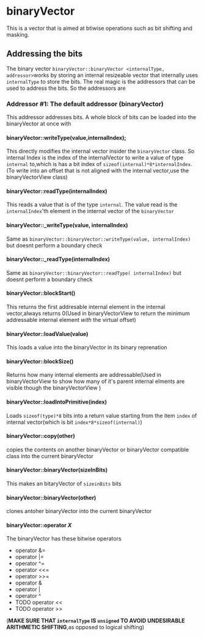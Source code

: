 # binaryVector
This is a vector that is aimed at btiwise operations such as bit shifting and masking. 

## Addressing the bits

The binary vector `binaryVector::binaryVector <internalType, addressor>`works by storing an internal resizeable vector that internally uses  `internalType` to store the bits. The real magic is the addressors that can be used to address the bits.  So the addressors are 

### Addressor #1: The default addressor (binaryVector)

This addressor addresses bits. A whole block of bits can be loaded into the binaryVector at once with

#### binaryVector::writeType(value,internalIndex);

This directly modifies the internal vector insider the `binaryVector` class. So internal Index is the index of the internalVector to write a value of type `internal` to,which is has a bit index of `sizeof(internal)*8*internalIndex`. (To write into an offset that is not aligned with the internal vector,use the binaryVectorView class)

#### binaryVector::readType(internalIndex)

This reads a value that is of the type `internal`. The value read is the `internalIndex`'th element in the internal vector of the `binaryVector`

#### binaryVector::_writeType(value, internalIndex)

Same as `binaryVector::binaryVector::writeType(value, internalIndex)` but doesnt perform a boundary check

#### binaryVector::_readType(internalIndex)

Same as `binaryVector::binaryVector::readType( internalIndex)` but doesnt perform a boundary check

#### binaryVector::blockStart()

This returns the first addresable internal element in the internal vector,always returns 0(Used in binaryVectorView to return the minimum addressable internal element *with* the virtual offset)

#### binaryVector::loadValue<T>(value) 

This loads a value into the binaryVector in its binary reprenation

#### binaryVector::blockSize()

Returns how many internal elements are addressable(Used in binaryVectorView to show how many of it's parent internal elments are visible though the binaryVectorView ) 

#### binaryVector::loadIntoPrimitive<type>(index)

Loads `sizeof(type)*8` bits into a return value starting from the item `index` of internal vector(which is bit `index*8*sizeof(internal)`)  

#### binaryVector::copy(other)

copies the contents on another binaryVector or binaryVector compatible class into the current binaryVector

#### binaryVector::binaryVector(sizeInBits) 

This makes an bitaryVector of `sizeinBits` bits

#### binaryVector::binaryVector(other)

clones antoher binaryVector into the current binaryVector

#### binaryVector::operator *X*

The binaryVector has these bitwise operators
- operator &=
- operator |=
- operator ^=
- operator <<=
- operator >>=
- operator &
- operator |
- operator ^
- TODO operator <<
- TODO operator >>


(**MAKE SURE THAT `internalType` IS `unsigned` TO AVOID UNDESIRABLE ARITHMETIC SHIFTING**,as opposed to logical shifting)